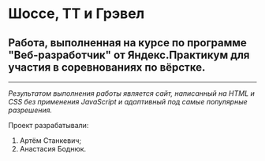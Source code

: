 # Шоссе, ТТ и Грэвел

## Работа, выполненная на курсе по программе "Веб-разработчик" от Яндекс.Практикум для участия в соревнованиях по вёрстке. 
___
*Результатом выполнения работы является сайт, написанный на HTML и CSS без применения JavaScript и адаптивный под самые популярные разрешения.*  
  
Проект разрабатывали:  
1. Артём Станкевич;
2. Анастасия Боднюк.